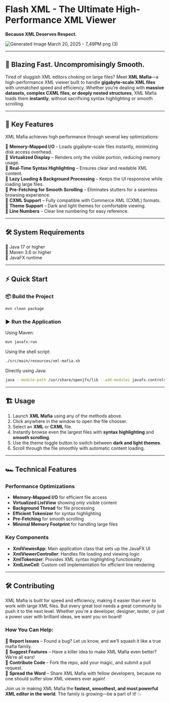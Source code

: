 # Flash XML - The Ultimate High-Performance XML Viewer
**Because XML Deserves Respect.**


![Generated Image March 20, 2025 - 7_49PM png (3)](https://github.com/user-attachments/assets/e1574bf7-f321-482b-81e4-20b4ebfaed22)



---

## 🚀 Blazing Fast. Uncompromisingly Smooth.

Tired of sluggish XML editors choking on large files? Meet **XML Mafia**—a high-performance XML viewer built to handle **gigabyte-scale XML files** with unmatched speed and efficiency. Whether you’re dealing with **massive datasets, complex CXML files, or deeply nested structures**, XML Mafia loads them **instantly**, without sacrificing syntax highlighting or smooth scrolling.

---

## 🎯 Key Features

XML Mafia achieves high performance through several key optimizations:

🔹 **Memory-Mapped I/O** – Loads gigabyte-scale files instantly, minimizing disk access overhead.  
🔹 **Virtualized Display** – Renders only the visible portion, reducing memory usage.  
🔹 **Real-Time Syntax Highlighting** – Ensures clear and readable XML content.  
🔹 **Lazy Loading & Background Processing** – Keeps the UI responsive while loading large files.  
🔹 **Pre-Fetching for Smooth Scrolling** – Eliminates stutters for a seamless browsing experience.  
🔹 **CXML Support** – Fully compatible with Commerce XML (CXML) formats.  
🔹 **Theme Support** – Dark and light themes for comfortable viewing.  
🔹 **Line Numbers** – Clear line numbering for easy reference.  

---

## 🛠️ System Requirements

🔹 Java 17 or higher  
🔹 Maven 3.6 or higher  
🔹 JavaFX runtime  

---

## ⚡ Quick Start

### 📦 Build the Project

```bash
mvn clean package
```

### ▶️ Run the Application

Using Maven:
```bash
mvn javafx:run
```

Using the shell script:
```bash
./src/main/resources/xml-mafia.sh
```

Directly using Java:
```bash
java --module-path /usr/share/openjfx/lib --add-modules javafx.controls,javafx.fxml,javafx.web,javafx.graphics -jar target/xml-mafia.jar
```

---

## 🏗 Usage

1. Launch **XML Mafia** using any of the methods above.  
2. Click anywhere in the window to open the file chooser.  
3. Select an **XML** or **CXML** file.  
4. Instantly browse even the largest files with **syntax highlighting** and **smooth scrolling**.  
5. Use the theme toggle button to switch between **dark and light themes**.  
6. Scroll through the file smoothly with automatic content loading.  

---

## 🏎 Technical Features

### Performance Optimizations

- **Memory-Mapped I/O** for efficient file access  
- **Virtualized ListView** showing only visible content  
- **Background Thread** for file processing  
- **Efficient Tokenizer** for syntax highlighting  
- **Pre-Fetching** for smooth scrolling  
- **Minimal Memory Footprint** for handling large files  

### Key Components

- **XmlViewerApp**: Main application class that sets up the JavaFX UI  
- **XmlViewerController**: Handles file loading and viewing logic  
- **XmlTokenizer**: Provides XML syntax highlighting functionality  
- **XmlLineCell**: Custom cell implementation for efficient line rendering  

---

## 🛠 Contributing

XML Mafia is built for speed and efficiency, making it easier than ever to work with large XML files. But every great tool needs a great community to push it to the next level. Whether you're a developer, designer, tester, or just a power user with brilliant ideas, we want you on board!

### How You Can Help:

🔹 **Report Issues** – Found a bug? Let us know, and we’ll squash it like a true mafia family.  
🔹 **Suggest Features** – Have a killer idea to make XML Mafia even better? We’re all ears!  
🔹 **Contribute Code** – Fork the repo, add your magic, and submit a pull request.  
🔹 **Spread the Word** – Share XML Mafia with fellow developers, because no one should suffer slow XML viewers ever again!  

Join us in making XML Mafia the **fastest, smoothest, and most powerful XML editor in the world**. The family is growing—be a part of it! 💥


